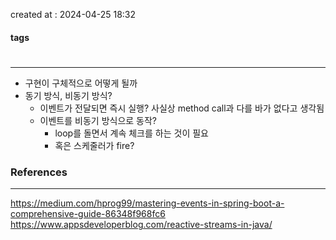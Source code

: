 created at : 2024-04-25 18:32

#### tags

#

--- 

- 구현이 구체적으로 어떻게 될까
- 동기 방식, 비동기 방식?
	- 이벤트가 전달되면 즉시 실행? 사실상 method call과 다를 바가 없다고 생각됨
	- 이벤트를 비동기 방식으로 동작?
		- loop를 돌면서 계속 체크를 하는 것이 필요
		- 혹은 스케줄러가 fire?

### References
---
[]()
https://medium.com/hprog99/mastering-events-in-spring-boot-a-comprehensive-guide-86348f968fc6
https://www.appsdeveloperblog.com/reactive-streams-in-java/